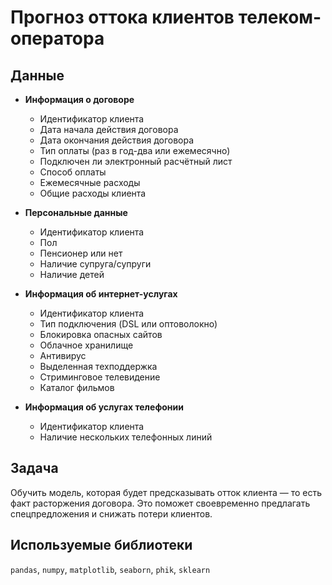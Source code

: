 # Прогноз оттока клиентов телеком-оператора

## Данные

- **Информация о договоре**  
	- Идентификатор клиента  
	- Дата начала действия договора  
	- Дата окончания действия договора  
	- Тип оплаты (раз в год-два или ежемесячно)  
	- Подключен ли электронный расчётный лист  
	- Способ оплаты  
	- Ежемесячные расходы  
	- Общие расходы клиента  

- **Персональные данные**  
	- Идентификатор клиента  
	- Пол  
	- Пенсионер или нет  
	- Наличие супруга/супруги  
	- Наличие детей  

- **Информация об интернет-услугах**  
	- Идентификатор клиента  
	- Тип подключения (DSL или оптоволокно)  
	- Блокировка опасных сайтов  
	- Облачное хранилище  
	- Антивирус  
	- Выделенная техподдержка  
	- Стриминговое телевидение  
	- Каталог фильмов  

- **Информация об услугах телефонии**  
	- Идентификатор клиента  
	- Наличие нескольких телефонных линий  

## Задача

Обучить модель, которая будет предсказывать отток клиента — то есть факт расторжения договора. Это поможет своевременно предлагать спецпредложения и снижать потери клиентов.

## Используемые библиотеки

`pandas`, `numpy`, `matplotlib`, `seaborn`, `phik`, `sklearn`
